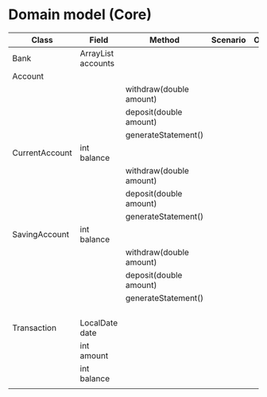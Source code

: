 # Domain model (Core)

| Class          | Field                       | Method                  | Scenario | Outcome |
|----------------|-----------------------------|-------------------------|----------|---------|
| Bank           | ArrayList<Account> accounts |                         |          |         |
| Account        |                             |                         |          |         |
|                |                             | withdraw(double amount) |          |         |
|                |                             | deposit(double amount)  |          |         |
|                |                             | generateStatement()     |          |         |
| CurrentAccount | int balance                 |                         |          |         |
|                |                             | withdraw(double amount) |          |         |
|                |                             | deposit(double amount)  |          |         |
|                |                             | generateStatement()     |          |         |
| SavingAccount  | int balance                 |                         |          |         |
|                |                             | withdraw(double amount) |          |         |
|                |                             | deposit(double amount)  |          |         |
|                |                             | generateStatement()     |          |         |
|                |                             |                         |          |         |
|                |                             |                         |          |         |
|                |                             |                         |          |         |
|                |                             |                         |          |         |
| Transaction    | LocalDate date              |                         |          |         |
|                | int amount                  |                         |          |         |
|                | int balance                 |                         |          |         |
|                |                             |                         |          |         |









